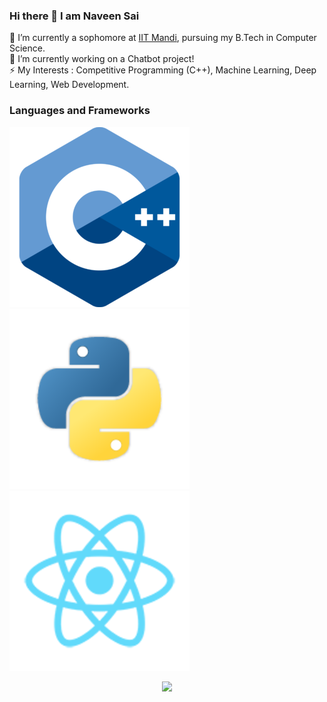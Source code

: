 ### Hi there 👋 I am Naveen Sai

🔭 I’m currently a sophomore at [IIT Mandi](https://www.iitmandi.ac.in), pursuing my B.Tech in Computer Science.<br>
🌱 I’m currently working on a Chatbot project!<br>
⚡ My Interests : Competitive Programming (C++), Machine Learning, Deep Learning, Web Development.<br>

### Languages and Frameworks
![C++](https://github.com/naveensaigit/naveensaigit/blob/master/assets/cpp.png?raw=true)
![Python](https://github.com/naveensaigit/naveensaigit/blob/master/assets/python.png?raw=true)
![React](https://github.com/naveensaigit/naveensaigit/blob/master/assets/react.png?raw=true)
<div align="center"><img src="https://github-readme-stats.vercel.app/api?username=naveensaigit&show_icons=true&theme=radical"></div>